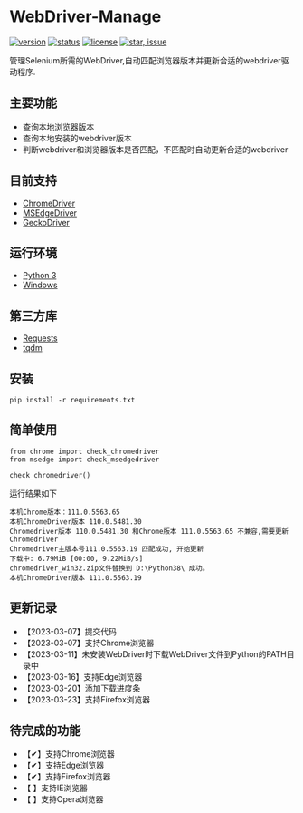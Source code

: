 # WebDriver-Manage
[![version](https://img.shields.io/badge/python-3.4+-blue.svg)](https://www.python.org/download/releases/3.4.0/) 
[![status](https://img.shields.io/badge/status-stable-green.svg)](https://github.com/huaisha1224/webdriver-manage)
[![license](https://img.shields.io/badge/license-MIT-blue.svg)](./LICENSE)
[![star, issue](https://img.shields.io/badge/star%2C%20issue-welcome-brightgreen.svg)](https://github.com/huaisha1224/webdriver-manage)

管理Selenium所需的WebDriver,自动匹配浏览器版本并更新合适的webdriver驱动程序.

## 主要功能

-	查询本地浏览器版本
-	查询本地安装的webdriver版本
-	判断webdriver和浏览器版本是否匹配，不匹配时自动更新合适的webdriver

## 目前支持

-	[ChromeDriver](https://chromedriver.chromium.org/downloads)
-	[MSEdgeDriver](https://developer.microsoft.com/microsoft-edge/tools/webdriver/)
-	[GeckoDriver](https://github.com/mozilla/geckodriver/releases)

## 运行环境

- [Python 3](https://www.python.org/)
- [Windows](https://www.microsoft.com/zh-cn/software-download/)

## 第三方库

- [Requests](http://docs.python-requests.org/en/master/)
- [tqdm](https://tqdm.github.io/)

## 安装

```
pip install -r requirements.txt
```


## 简单使用
    
    from chrome import check_chromedriver
	from msedge import check_msedgedriver
    
	check_chromedriver()


运行结果如下

	本机Chrome版本：111.0.5563.65
	本机ChromeDriver版本 110.0.5481.30
	Chromedriver版本 110.0.5481.30 和Chrome版本 111.0.5563.65 不兼容,需要更新Chromedriver
	Chromedriver主版本号111.0.5563.19 匹配成功, 开始更新
	下载中: 6.79MiB [00:00, 9.22MiB/s]
	chromedriver_win32.zip文件替换到 D:\Python38\ 成功。
	本机ChromeDriver版本 111.0.5563.19

## 更新记录
- 【2023-03-07】提交代码
- 【2023-03-07】支持Chrome浏览器
- 【2023-03-11】未安装WebDriver时下载WebDriver文件到Python的PATH目录中
- 【2023-03-16】支持Edge浏览器
- 【2023-03-20】添加下载进度条
- 【2023-03-23】支持Firefox浏览器


## 待完成的功能
- 【✔】支持Chrome浏览器
- 【✔】支持Edge浏览器
- 【✔】支持Firefox浏览器 
- 【  】支持IE浏览器
- 【  】支持Opera浏览器